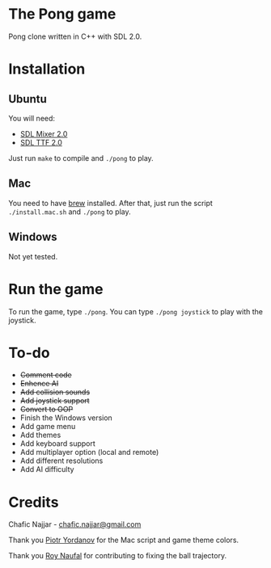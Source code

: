 The Pong game
=============

Pong clone written in C++ with SDL 2.0.

Installation
============

## Ubuntu

You will need:
+ [SDL Mixer 2.0](http://www.libsdl.org/projects/SDL_mixer/)
+ [SDL TTF 2.0](https://www.libsdl.org/projects/SDL_ttf/)

Just run ``make`` to compile and ``./pong`` to play.

## Mac

You need to have [brew](http://brew.sh/) installed.
After that, just run the script ``./install.mac.sh`` and ``./pong`` to play.

## Windows

Not yet tested.

Run the game
============

To run the game, type ``./pong``. You can type ``./pong joystick`` to play with the joystick.

To-do
=====

+ ~~Comment code~~
+ ~~Enhence AI~~
+ ~~Add collision sounds~~
+ ~~Add joystick support~~
+ ~~Convert to OOP~~
+ Finish the Windows version
+ Add game menu
+ Add themes
+ Add keyboard support
+ Add multiplayer option (local and remote)
+ Add different resolutions
+ Add AI difficulty

Credits
=======

Chafic Najjar - <chafic.najjar@gmail.com>

Thank you [Piotr Yordanov](https://github.com/tUrG0n) for the Mac script and game theme colors.

Thank you [Roy Naufal](https://github.com/roynaufal) for contributing to fixing the ball trajectory.

